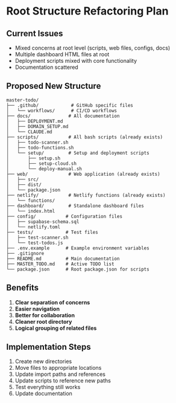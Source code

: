 # Root Structure Refactoring Plan

## Current Issues
- Mixed concerns at root level (scripts, web files, configs, docs)
- Multiple dashboard HTML files at root
- Deployment scripts mixed with core functionality
- Documentation scattered

## Proposed New Structure

```
master-todo/
├── .github/            # GitHub specific files
│   └── workflows/      # CI/CD workflows
├── docs/              # All documentation
│   ├── DEPLOYMENT.md
│   ├── DOMAIN_SETUP.md
│   └── CLAUDE.md
├── scripts/           # All bash scripts (already exists)
│   ├── todo-scanner.sh
│   ├── todo-functions.sh
│   └── setup/         # Setup and deployment scripts
│       ├── setup.sh
│       ├── setup-cloud.sh
│       └── deploy-manual.sh
├── web/               # Web application (already exists)
│   ├── src/
│   ├── dist/
│   └── package.json
├── netlify/           # Netlify functions (already exists)
│   └── functions/
├── dashboard/         # Standalone dashboard files
│   └── index.html
├── config/           # Configuration files
│   ├── supabase-schema.sql
│   └── netlify.toml
├── tests/            # Test files
│   ├── test-scanner.sh
│   └── test-todos.js
├── .env.example      # Example environment variables
├── .gitignore
├── README.md         # Main documentation
├── MASTER_TODO.md    # Active TODO list
└── package.json      # Root package.json for scripts
```

## Benefits
1. **Clear separation of concerns**
2. **Easier navigation**
3. **Better for collaboration**
4. **Cleaner root directory**
5. **Logical grouping of related files**

## Implementation Steps
1. Create new directories
2. Move files to appropriate locations
3. Update import paths and references
4. Update scripts to reference new paths
5. Test everything still works
6. Update documentation